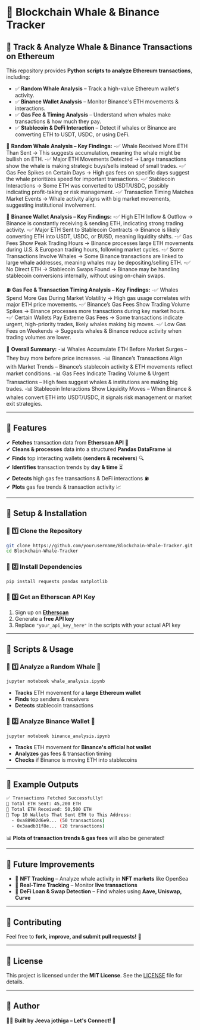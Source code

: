 # 🐋 **Blockchain Whale & Binance Tracker**  

## 🚀 **Track & Analyze Whale & Binance Transactions on Ethereum**  

This repository provides **Python scripts to analyze Ethereum transactions**, including:  
- ✅ **Random Whale Analysis** – Track a high-value Ethereum wallet's activity.  
- ✅ **Binance Wallet Analysis** – Monitor Binance's ETH movements & interactions.  
- ✅ **Gas Fee & Timing Analysis** – Understand when whales make transactions & how much they pay.  
- ✅ **Stablecoin & DeFi Interaction** – Detect if whales or Binance are converting ETH to USDT, USDC, or using DeFi.
 
🐋 **Random Whale Analysis – Key Findings:**
-✅ Whale Received More ETH Than Sent → This suggests accumulation, meaning the whale might be bullish on ETH.
-✅ Major ETH Movements Detected → Large transactions show the whale is making strategic buys/sells instead of small trades.
-✅ Gas Fee Spikes on Certain Days → High gas fees on specific days suggest the whale prioritizes speed for important transactions.
-✅ Stablecoin Interactions → Some ETH was converted to USDT/USDC, possibly indicating profit-taking or risk management.
-✅ Transaction Timing Matches Market Events → Whale activity aligns with big market movements, suggesting institutional involvement.

🏦 **Binance Wallet Analysis – Key Findings:**
-✅ High ETH Inflow & Outflow → Binance is constantly receiving & sending ETH, indicating strong trading activity.
-✅ Major ETH Sent to Stablecoin Contracts → Binance is likely converting ETH into USDT, USDC, or BUSD, meaning liquidity shifts.
-✅ Gas Fees Show Peak Trading Hours → Binance processes large ETH movements during U.S. & European trading hours, following market cycles.
-✅ Some Transactions Involve Whales → Some Binance transactions are linked to large whale addresses, meaning whales may be depositing/selling ETH.
-✅ No Direct ETH → Stablecoin Swaps Found → Binance may be handling stablecoin conversions internally, without using on-chain swaps.

⛽ **Gas Fee & Transaction Timing Analysis – Key Findings:**
-✅ Whales Spend More Gas During Market Volatility → High gas usage correlates with major ETH price movements.
-✅ Binance’s Gas Fees Show Trading Volume Spikes → Binance processes more transactions during key market hours.
-✅ Certain Wallets Pay Extreme Gas Fees → Some transactions indicate urgent, high-priority trades, likely whales making big moves.
-✅ Low Gas Fees on Weekends → Suggests whales & Binance reduce activity when trading volumes are lower.

📌 **Overall Summary:**
-📊 Whales Accumulate ETH Before Market Surges – They buy more before price increases.
-📊 Binance’s Transactions Align with Market Trends – Binance’s stablecoin activity & ETH movements reflect market conditions.
-📊 Gas Fees Indicate Trading Volume & Urgent Transactions – High fees suggest whales & institutions are making big trades.
-📊 Stablecoin Interactions Show Liquidity Moves – When Binance & whales convert ETH into USDT/USDC, it signals risk management or market exit strategies.


---  

## 📌 **Features**  
✔ **Fetches** transaction data from **Etherscan API** 📡  
✔ **Cleans & processes** data into a structured **Pandas DataFrame** 📊  
✔ **Finds** top interacting wallets (**senders & receivers**) 🔍  
✔ **Identifies** transaction trends by **day & time** ⏳  
✔ **Detects** high gas fee transactions & DeFi interactions ⛽  
✔ **Plots** gas fee trends & transaction activity 📈  

---  

## 📌 **Setup & Installation**  

### 🔹 **1️⃣ Clone the Repository**  
```bash  
git clone https://github.com/yourusername/Blockchain-Whale-Tracker.git  
cd Blockchain-Whale-Tracker  
```

### 🔹 **2️⃣ Install Dependencies**  
```bash  
pip install requests pandas matplotlib  
```

### 🔹 **3️⃣ Get an Etherscan API Key**  
1. Sign up on **[Etherscan](https://etherscan.io/apis)**  
2. Generate a **free API key**  
3. Replace `"your_api_key_here"` in the scripts with your actual API key  

---  

## 📌 **Scripts & Usage**  

### 🔹 **1️⃣ Analyze a Random Whale 🐋**  
```bash  
jupyter notebook whale_analysis.ipynb  
```
- **Tracks** ETH movement for a **large Ethereum wallet**  
- **Finds** top senders & receivers  
- **Detects** stablecoin transactions  

### 🔹 **2️⃣ Analyze Binance Wallet 🏦**  
```bash  
jupyter notebook binance_analysis.ipynb  
```
- **Tracks** ETH movement for **Binance's official hot wallet**  
- **Analyzes** gas fees & transaction timing  
- **Checks** if Binance is moving ETH into stablecoins  

---  

## 📌 **Example Outputs**  
```bash  
✅ Transactions Fetched Successfully!  
🔹 Total ETH Sent: 45,200 ETH  
🔹 Total ETH Received: 50,500 ETH  
🔹 Top 10 Wallets That Sent ETH to This Address:  
  - 0xa88902d6e9... (50 transactions)  
  - 0x3aadb31f8e... (20 transactions)  
```
📊 **Plots of transaction trends & gas fees** will also be generated!  

---  

## 📌 **Future Improvements**  
- 🚀 **NFT Tracking** – Analyze whale activity in **NFT markets** like OpenSea  
- 🚀 **Real-Time Tracking** – Monitor **live transactions**  
- 🚀 **DeFi Loan & Swap Detection** – Find whales using **Aave, Uniswap, Curve**  

---  

## 📌 **Contributing**  
Feel free to **fork, improve, and submit pull requests!** 🤝  

---  

## 📌 **License**  
This project is licensed under the **MIT License**. See the [LICENSE](LICENSE) file for details.  

---  

## 📌 **Author**  
👨‍💻 **Built by Jeeva jothiga – Let's Connect! 🚀**  


